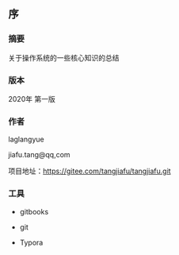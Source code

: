 ## 序

### 摘要

关于操作系统的一些核心知识的总结

### 版本

2020年 第一版

### 作者

laglangyue

jiafu.tang@qq,com

项目地址：https://gitee.com/tangjiafu/tangjiafu.git

### 工具

- gitbooks

- git

- Typora
